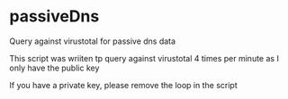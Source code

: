 # passiveDns
Query against virustotal for passive dns data

This script was wriiten tp query against virustotal 4 times per minute as I only have the public key

If you have a private key, please remove the loop in the script
